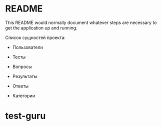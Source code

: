 # README

This README would normally document whatever steps are necessary to get the
application up and running.

Список сущностей проекта:

* Пользователи

* Тесты

* Вопросы

* Результаты

* Ответы

* Категории

# test-guru
